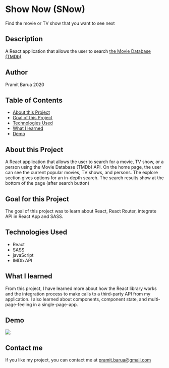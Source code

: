 # Show Now (SNow)
Find the movie or TV show that you want to see next

## Description
A React application that allows the user to search [the Movie Database (TMDb)](https://developers.themoviedb.org/3/getting-started/introduction)

## Author
Pramit Barua 2020

## Table of Contents
* [About this Project](#about-this-project)
* [Goal of this Project](#goal-of-this-project)
* [Technologies Used](#technologies)
* [What I learned](#what-i-learned)
* [Demo](#demo)

## About this Project
A React application that allows the user to search for a movie, TV show, or a person using the Movie Database (TMDb) API. On the home page, the user can see the current popular movies, TV shows, and persons. The explore section gives options for an in-depth search. The search results show at the bottom of the page (after search button)

## Goal for this Project
The goal of this project was to learn about React, React Router, integrate API in React App and SASS.

## Technologies Used
* React
* SASS
* javaScript
* IMDb API

## What I learned
From this project, I have learned more about how the React library works and the integration process to make calls to a third-party API from my application. I also learned about components, component state, and multi-page-feeling in a single-page-app.

## Demo
![](demos/demo.gif)

## Contact me
If you like my project, you can contact me at <pramit.barua@gmail.com>